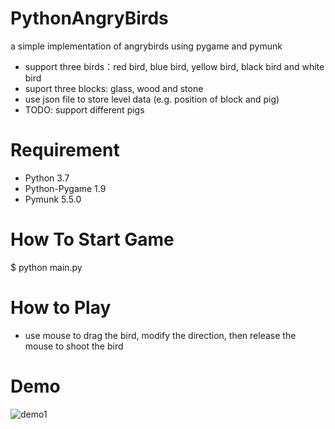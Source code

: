# PythonAngryBirds
a simple implementation of angrybirds using pygame and pymunk
* support three birds：red bird, blue bird, yellow bird, black bird and white bird
* suport three blocks: glass, wood and stone
* use json file to store level data (e.g. position of block and pig)
* TODO: support different pigs

# Requirement
* Python 3.7
* Python-Pygame 1.9
* Pymunk 5.5.0

# How To Start Game
$ python main.py

# How to Play
* use mouse to drag the bird, modify the direction, then release the mouse to shoot the bird

# Demo
![demo1](https://raw.githubusercontent.com/marblexu/PythonAngryBirds/master/resources/demo/demo1.png)
